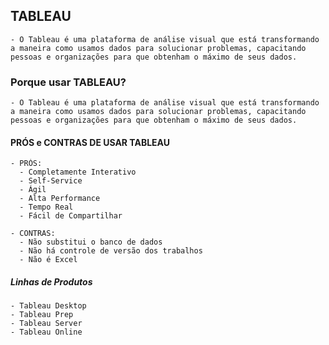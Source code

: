 ## TABLEAU
    - O Tableau é uma plataforma de análise visual que está transformando a maneira como usamos dados para solucionar problemas, capacitando pessoas e organizações para que obtenham o máximo de seus dados.

### Porque usar TABLEAU?
    - O Tableau é uma plataforma de análise visual que está transformando a maneira como usamos dados para solucionar problemas, capacitando pessoas e organizações para que obtenham o máximo de seus dados.


#### PRÓS e CONTRAS DE USAR TABLEAU
    - PRÓS:
      - Completamente Interativo
      - Self-Service
      - Ágil
      - Alta Performance
      - Tempo Real
      - Fácil de Compartilhar

    - CONTRAS:
      - Não substitui o banco de dados
      - Não há controle de versão dos trabalhos
      - Não é Excel

##### Linhas de Produtos
    - Tableau Desktop
    - Tableau Prep
    - Tableau Server
    - Tableau Online